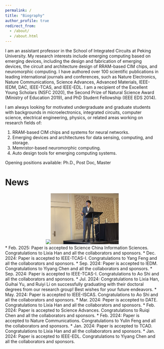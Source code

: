 ```yaml
---
permalink: /
title: "Biography"
author_profile: true
redirect_from: 
  - /about/
  - /about.html
---
```


I am an assistant professor in the School of Integrated Circuits at Peking University. My research interests include emerging computing based on emerging devices, including the design and fabrication of emerging devices, the circuit and architecture design of RRAM-based CIM chips, and neuromorphic computing. I have authored over 100 scientific publications in leading international journals and conferences, such as Nature Electronics, Nature Communications, Science Advances, Advanced Materials, IEEE-IEDM, DAC, IEEE-TCAS, and IEEE-EDL. I am a recipient of the Excellent Young Scholars (NSFC 2020), the Second Prize of Natural Science Award (Ministry of Education 2019), and PhD Student Fellowship (IEEE EDS 2014).

I am always looking for motivated undergraduate and graduate students with backgrounds in microelectronics, integrated circuits, computer science, electrical engineering, physics, or related areas working on research fields of:
1. RRAM-based CIM chips and systems for neural networks.
2. Emerging devices and architectures for data sensing, computing, and storage.
3. Memristor-based neuromorphic computing.
4. Auto design tools for emerging computing systems.

Opening positions available: Ph.D., Post Doc, Master

News
======
<center class="half">
    <img src="../images/new1.jpg" width="250"/><img src="../images/new2.jpg" width="222"/>
</center>
* Feb. 2025: Paper is accepted to Science China Information Sciences. Congratulations to Lixia Han and all the collaborators and sponsors.
* Dec. 2024: Paper is accepted to IEEE-TCAS-I. Congratulations to Yang Feng and all the collaborators and sponsors.
* Sep. 2024: Paper is accepted to IEDM. Congratulations to Yiyang Chen and all the collaborators and sponsors.
* Sep. 2024: Paper is accepted to IEEE-TCAS-I. Congratulations to Ao Shi and all the collaborators and sponsors.
* Jul. 2024: Congratulations to Lixia Han, Guihai Yu, and Ruiyi Li on successfully graduating with their doctoral degrees from our research group! Best wishes for your future endeavors.
* May. 2024: Paper is accepted to IEEE-ISCAS. Congratulations to Ao Shi and all the collaborators and sponsors.
* Mar. 2024: Peper is accepted to DATE. Congratulations to Lixia Han and all the collaborators and sponsors.
* Feb. 2024: Paper is accepted to Science Advances. Congratulations to Ruiqi Chen and all the collaborators and sponsors.
* Feb. 2024: Paper is accepted to Nature Communications. Congratulations to Yulin Feng and all the collaborators and sponsors.
* Jan. 2024: Paper is accepted to TCAD. Congratulations to Lixia Han and all the collaborators and sponsors.
* Jan. 2024: Paper is accepted to IEEE-EDL. Congratulations to Yiyang Chen and all the collaborators and sponsors.
